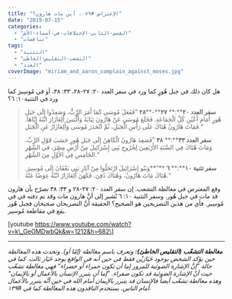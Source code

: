 ```yaml
---
title: "الإعتراض #٠٧٩، أين مات هارون؟"
date: "2019-07-15"
categories: 
  - "القسم-الثاني-الإختلافات-في-أسماء-الأش"
  - "تناقضات"
tags: 
  - "التثنية"
  - "التشعب-التقليص-الخاطئ"
  - "العدد"
coverImage: "miriam_and_aaron_complain_against_moses.jpg"
---
```


هل كان ذلك في جبل هُورٍ كما ورد في سفر العدد ٢٠: ٢٧\-٢٨، ٣٣: ٣٨، أو في مُوسِيرَ كما ورد في التثنية١٠: ٦؟

> **سفر العدد** **٢٠****:** **٢٧****\-****٢٨** ”فَفَعَلَ مُوسَى كَمَا أَمَرَ الرَّبُّ، وَصَعِدُوا إِلَى جَبَلِ هُورٍ أَمَامَ أَعْيُنِ كُلِّ الْجَمَاعَةِ. فَخَلَعَ مُوسَى عَنْ هَارُونَ ثِيَابَهُ وَأَلْبَسَ أَلِعَازَارَ ابْنَهُ إِيَّاهَا. فَمَاتَ هَارُونُ هُنَاكَ عَلَى رَأْسِ الْجَبَلِ، ثُمَّ انْحَدَرَ مُوسَى وَأَلِعَازَارُ عَنِ الْجَبَلِ.“
> 
> **سفر العدد ٣٣****:** **٣٨** ”فَصَعِدَ هَارُونُ الْكَاهِنُ إِلَى جَبَلِ هُورٍ حَسَبَ قَوْلِ الرَّبِّ، وَمَاتَ هُنَاكَ فِي السَّنَةِ الأَرْبَعِينَ لِخُرُوجِ بَنِي إِسْرَائِيلَ مِنْ أَرْضِ مِصْرَ، في الشَّهْرِ الخَامِسِ فِي الأَوَّلِ مِنَ الشَّهْرِ.“ 
> 
> **سفر تثنية** **١٠****:** **٦** **”**وَبَنُو إِسْرَائِيلَ ارْتَحَلُوا مِنْ آبَارِ بَنِي يَعْقَانَ إِلَى مُوسِيرَ. هُنَاكَ مَاتَ هَارُونُ، وَهُنَاكَ دُفِنَ. فَكَهَنَ أَلِعَازَارُ ابْنُهُ عِوَضًا عَنْهُ.“

وقع المعترض في مغالطة التشعب. إن سفر العدد ٢٠: ٢٧\-٢٨ و ٣٣: ٣٨ تصرّح بأن هارون قد مات في جبل هُور. وسفر التثنية ١٠: ٦ تُشير إلى أنَّ هارون مات وقد تم دفنه في في مُوسِير. فأي من هذين التصريحين هو الصحيح؟ الحقيقة أنَّ التصريحان صحيحان فجبل هُور يقع في مقاطعة مُوسير.

\[youtube https://www.youtube.com/watch?v=k\_GeOMDwbQk&w=1212&h=682\]

* * *

_**مغالطة** **التشعّب** **(****التقليص** **الخاطئ****):** وتعرف باسم مغالطة (إمّا أو). وتحدث هذه المغالطة حين يؤكد الشخص بوجود خَيَارَيْن فقط في حين أنه في الواقع يوجد خَيَار ثالث. كما في حالة ”إنَّ الإشارة الضوئية للمرور إما أن تكون حمراء أو خضراء“ فهي مغالطة تشعّب حيث أنّ الإشارة الضوئية قد تكون صفراء. ”إما أن يتبرر الإنسان بالأعمال أو بالإيمان“ وهذه مغالطة تشعّب أيضاً فالإنسان قد يتبرر بالإيمان أمام الله في حين أنَّه يتبرر بالأعمال أمام الناس. يستخدم الناقدون هذه المغالطة كما في #١٣٩._
